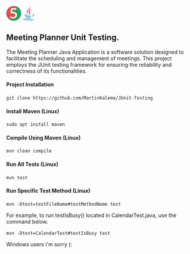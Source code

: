</a><img src="https://github.com/devicons/devicon/blob/master/icons/junit/junit-original.svg" width="40" height="40" /></a><img src="https://github.com/devicons/devicon/blob/master/icons/java/java-original.svg" width="40" height="40" />

## Meeting Planner Unit Testing.
The Meeting Planner Java Application is a software solution designed to facilitate the scheduling and management of meetings. This project employs the JUnit testing framework for ensuring the reliability and correctness of its functionalities.

#### Project Installation
```
git clone https://github.com/MartinKalema/JUnit-Testing
```

#### Install Maven (Linux)
```
sudo apt install maven 
```
#### Compile Using Maven (Linux)
```
mvn clean compile
```

#### Run All Tests (Linux)
```
mvn test
```
#### Run Specific Test Method (Linux)
```
mvn -Dtest=testFileName#testMethodName test
```
For example, to run testIsBusy() located in CalendarTest.java, use the command below.

```
mvn -Dtest=CalendarTest#testIsBusy test
```
Windows users i'm sorry (:
